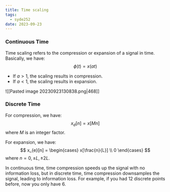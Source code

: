 ```yaml
---
title: Time scaling
tags:
  - syde252
date: 2023-09-23
---
```

### Continuous Time
Time scaling refers to the compression or expansion of a signal in time.
Basically, we have:
$$
\phi(t)= x(at)
$$
- If $a>1$, the scaling results in compression.
- If $a< 1$, the scaling results in expansion.

![[Pasted image 20230923130838.png|468]]

### Discrete Time
For compression, we have:
$$
x_{d}[n] = x[Mn]
$$
where $M$ is an integer factor.

For expansion, we have:
$$
x_{e}[n] = \begin{cases}
x[\frac{n}{L}] \\
0
\end{cases}
$$
where $n=0, \pm L, \pm 2L$.

In continuous time, time compression speeds up the signal with no information loss, but in discrete time, time compression downsamples the signal, leading to information loss.
For example, if you had 12 discrete points before, now you only have 6.
